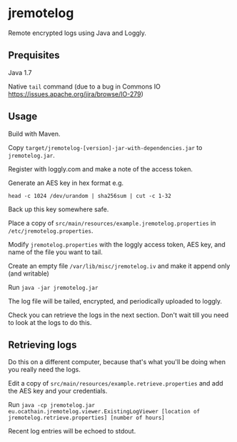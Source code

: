 jremotelog
==========

Remote encrypted logs using Java and Loggly.

Prequisites
-----------

Java 1.7

Native `tail` command (due to a bug in Commons IO https://issues.apache.org/jira/browse/IO-279)

Usage
-----

Build with Maven.

Copy ```target/jremotelog-[version]-jar-with-dependencies.jar``` to ```jremotelog.jar```.

Register with loggly.com and make a note of the access token. 

Generate an AES key in hex format e.g.

```head -c 1024 /dev/urandom | sha256sum | cut -c 1-32```

Back up this key somewhere safe.

Place a copy of ```src/main/resources/example.jremotelog.properties``` in ```/etc/jremotelog.properties```.

Modify ```jremotelog.properties``` with the loggly access token, AES key, and name of the file you want to tail.

Create an empty file ```/var/lib/misc/jremotelog.iv``` and make it append only (and writable)

Run ```java -jar jremotelog.jar```

The log file will be tailed, encrypted, and periodically uploaded to loggly.

Check you can retrieve the logs in the next section. Don't wait till you need to look at the logs to do this.

Retrieving logs
---------------

Do this on a different computer, because that's what you'll be doing when you really need the logs.

Edit a copy of ```src/main/resources/example.retrieve.properties``` and add the AES key and your credentials.

Run ```java -cp jremotelog.jar eu.ocathain.jremotelog.viewer.ExistingLogViewer [location of jremotelog.retrieve.properties] [number of hours]```

Recent log entries will be echoed to stdout.

